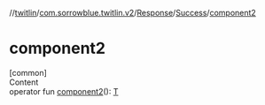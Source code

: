 //[twitlin](../../../index.md)/[com.sorrowblue.twitlin.v2](../../index.md)/[Response](../index.md)/[Success](index.md)/[component2](component2.md)



# component2  
[common]  
Content  
operator fun [component2](component2.md)(): [T](index.md)  



